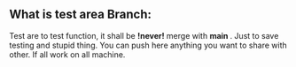 ## What is test area Branch:
Test are to test function, it shall be <b>!never!</b> merge with <b> main </b>.
Just to save testing and stupid thing. You can push here anything you want to share with other. 
If all work on all machine.
